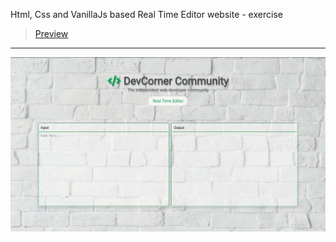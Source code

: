 Html, Css and VanillaJs based Real Time Editor website - exercise
> [Preview](https://r4nd3l.github.io/RealTimeEditor/)
---

![RealTimeEditor](https://github.com/r4nd3l/RealTimeEditor/blob/master/img/sample.gif)
